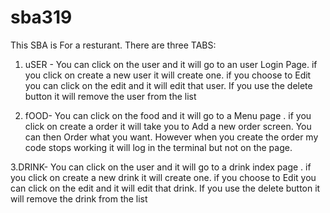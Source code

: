 # sba319
This SBA is For a resturant.
There are three TABS:
1. uSER - You can click on the user and it will go to an user Login Page. if you click on create a new user it will create one. if you choose to Edit you can click on the edit and it will edit that user. If you use the delete button it will remove the user from the list

2. fOOD- You can click on the food and it will go to a Menu page . if you click on create a order  it will take you to Add a new order screen. You can then Order what you want. However when you create the order my code stops working it will log in the terminal but not on the page.

3.DRINK- You can click on the user and it will go to a drink index page . if you click on create a new drink  it will create one. if you choose to Edit  you can click on the edit and it will edit that drink. If you use the delete button it will remove the drink from the list
